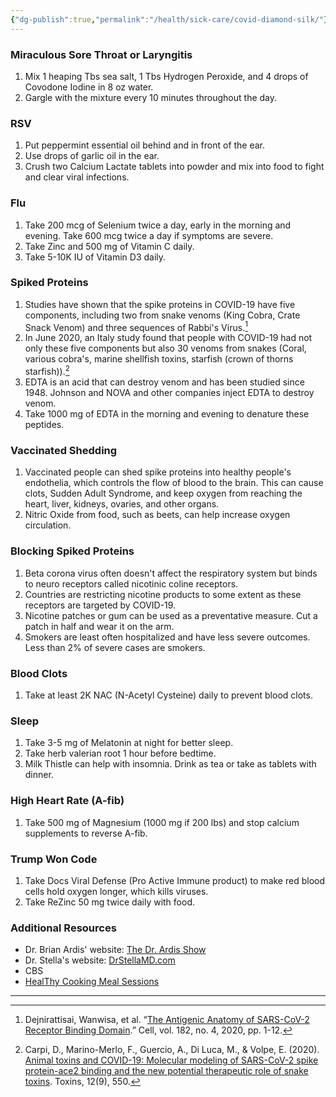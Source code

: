 ```yaml
---
{"dg-publish":true,"permalink":"/health/sick-care/covid-diamond-silk/"}
---
```



### Miraculous Sore Throat or Laryngitis

1.  Mix 1 heaping Tbs sea salt, 1 Tbs Hydrogen Peroxide, and 4 drops of Covodone Iodine in 8 oz water.
2.  Gargle with the mixture every 10 minutes throughout the day.

### RSV

1.  Put peppermint essential oil behind and in front of the ear.
2.  Use drops of garlic oil in the ear.
3.  Crush two Calcium Lactate tablets into powder and mix into food to fight and clear viral infections.

### Flu

1.  Take 200 mcg of Selenium twice a day, early in the morning and evening. Take 600 mcg twice a day if symptoms are severe.
2.  Take Zinc and 500 mg of Vitamin C daily.
3.  Take 5-10K IU of Vitamin D3 daily.

### Spiked Proteins

1.  Studies have shown that the spike proteins in COVID-19 have five components, including two from snake venoms (King Cobra, Crate Snack Venom) and three sequences of Rabbi's Virus.[^1]
2.  In June 2020, an Italy study found that people with COVID-19 had not only these five components but also 30 venoms from snakes (Coral, various cobra's, marine shellfish toxins, starfish (crown of thorns starfish)).[^2]
3.  EDTA is an acid that can destroy venom and has been studied since 1948. Johnson and NOVA and other companies inject EDTA to destroy venom.
4.  Take 1000 mg of EDTA in the morning and evening to denature these peptides.

### Vaccinated Shedding

1.  Vaccinated people can shed spike proteins into healthy people's endothelia, which controls the flow of blood to the brain. This can cause clots, Sudden Adult Syndrome, and keep oxygen from reaching the heart, liver, kidneys, ovaries, and other organs.
2.  Nitric Oxide from food, such as beets, can help increase oxygen circulation.

### Blocking Spiked Proteins

1.  Beta corona virus often doesn't affect the respiratory system but binds to neuro receptors called nicotinic coline receptors.
2.  Countries are restricting nicotine products to some extent as these receptors are targeted by COVID-19.
3.  Nicotine patches or gum can be used as a preventative measure. Cut a patch in half and wear it on the arm.
4.  Smokers are least often hospitalized and have less severe outcomes. Less than 2% of severe cases are smokers.

### Blood Clots

1.  Take at least 2K NAC (N-Acetyl Cysteine) daily to prevent blood clots.

### Sleep

1.  Take 3-5 mg of Melatonin at night for better sleep.
2.  Take herb valerian root 1 hour before bedtime.
3.  Milk Thistle can help with insomnia. Drink as tea or take as tablets with dinner.

### High Heart Rate (A-fib)

1.  Take 500 mg of Magnesium (1000 mg if 200 lbs) and stop calcium supplements to reverse A-fib.

### Trump Won Code

1.  Take Docs Viral Defense (Pro Active Immune product) to make red blood cells hold oxygen longer, which kills viruses.
2.  Take ReZinc 50 mg twice daily with food.

### Additional Resources

-   Dr. Brian Ardis' website: [The Dr. Ardis Show](https://www.thedrardisshow.com/)
-   Dr. Stella's website: [DrStellaMD.com](https://drstellamd.com/)
-   CBS
- [HealThy Cooking Meal Sessions](https://www.youtube.com/watch?v=c-43DWQ3YJo)

---
[^1]: Dejnirattisai, Wanwisa, et al. “[The Antigenic Anatomy of SARS-CoV-2 Receptor Binding Domain](https://www.cell.com/cell/fulltext/S0092-8674(21)00221-X).” Cell, vol. 182, no. 4, 2020, pp. 1-12. 
[^2]: Carpi, D., Marino-Merlo, F., Guercio, A., Di Luca, M., & Volpe, E. (2020). [Animal toxins and COVID-19: Molecular modeling of SARS-CoV-2 spike protein-ace2 binding and the new potential therapeutic role of snake toxins](https://doi.org/10.3390/toxins12090550). Toxins, 12(9), 550.
